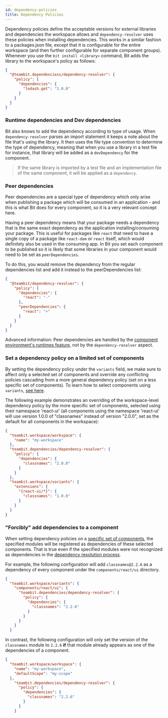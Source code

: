 ```yaml
---
id: dependency-policies
title: Dependency Policies
---
```

Dependency policies define the acceptable versions for external libraries and dependencies the workspace allows and `dependency-resolver` uses these policies when installing dependencies. This works in a similar fashion to a packages.json file, except that it is configurable for the entire workspace (and then further configurable for separate component groups).
Whenever you use the `bit install <library>` command, Bit adds the library to the workspace's policy as follows:

```json
{
  "@teambit.dependenciess/dependency-resolver": {
    "policy": {
      "dependencies": {
        "lodash.get": "1.0.0"
      }
    }
  }
}
```

### Runtime dependencies and Dev dependencies

Bit also knows to add the dependency according to type of usage. When `dependency-resolver` parses an import statement it keeps a note about the file that's using the library. It then uses the file type convention to determine the type of dependency, meaning that when you use a library in a test file for instance, that library will be added as a `devDependency` for the component.

> If the same library is imported by a test file and an implementation file of the same component, it will be applied as a `dependency`.

### Peer dependencies

Peer dependencies are a special type of dependency which only arise when publishing a package which will be consumed in an application - and this is what Bit does for every component, so it is a very relevant concept here. 

Having a peer dependency means that your package needs a dependency that is the same exact dependency as the application installing/consuming your package. This is useful for packages like `react` that need to have a single copy of a package like `react-dom` or `react` itself, which would definitely also be used in the consuming app.
In Bit you set each component to be published so it is likely that some libraries in your component would need to be set as `peerDependencies`. 

To do this, you would remove the dependency from the regular dependencies list and add it instead to the peerDependencies list:

```json
{
  "@teambit/dependency-resolver": {
    "policy": {
      "dependencies": {
        "react": "-"
      },
      "peerDependencies": {
        "react": "+"
      }
    }
  }
}
```

Advanced information: Peer dependencies are handled by the [component environment's runtimes feature](/docs/environment/overview#manage-components-runtime), not by the `dependency-resolver` aspect.

### Set a dependency policy on a limited set of components

By setting the dependency policy under the `variants` field, we make sure to affect only a selected set of components and override any conflicting policies cascading from a more general dependency policy (set on a less specific set of components). To learn how to select components using `variants`, [see here](docs/variants/overview).

The following example demonstrates an overriding of the workspace-level dependency policy by the more specific set of components, selected using their namespace 'react-ui' (all components using the namespace 'react-ui' will use version 1.0.0 of "classnames" instead of version "2.0.0", set as the default for all components in the workspace):

```json
{
  "teambit.workspace/workspace": {
    "name": "my-workspace"
  },
  "teambit.dependencies/dependency-resolver": {
    "policy": {
      "dependencies": {
        "classnames": "2.0.0"
      }
    }
  },
  "teambit.workspace/variants": {
    "extensions": {
      "{react-ui/*}": {
        "classnames": "1.0.0"
      }
    }
  }
}
```


### "Forcibly" add dependencies to a component
When setting dependency policies on a [specific set of components](/docs/dependencies/overview#set-a-dependency-policy-on-a-limited-set-of-components), the specified modules will be registered as dependencies of these selected components. That is true even if the specified modules were not recognized as dependencies in the [dependency resolution process](/docs/dependencies/overview#dependency-resolution).

For example, the following configuration will add `classnames@2.2.6` as a dependency of every component under the `components/react/ui` directory.

```json
{
  "teambit.workspace/variants": {
    "components/react/ui": {
      "teambit.dependencies/dependency-resolver": {
        "policy": {
          "dependencies": {
            "classnames": "2.2.6"
          }
        }
      }
    }
  }
```

In contrast, the following configuration will only set the version of the `classnames` module to `2.2.6` __if__ that module already appears as one of the dependencies of a component.

```json
{
  "teambit.workspace/workspace": {
    "name": "my-workspace",
    "defaultScope": "my-scope"
  },
    "teambit.dependencies/dependency-resolver": {
      "policy": {
        "dependencies": {
          "classnames": "2.2.6"
        }
      }
    }
```